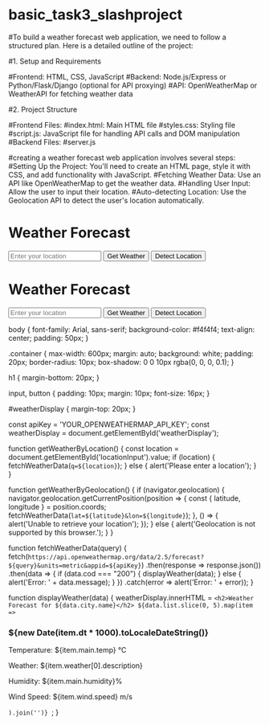 # basic_task3_slashproject
#To build a weather forecast web application, we need to follow a structured plan. Here is a detailed outline of the project:

#1. Setup and Requirements

#Frontend: HTML, CSS, JavaScript
#Backend: Node.js/Express or Python/Flask/Django (optional for API proxying)
#API: OpenWeatherMap or WeatherAPI for fetching weather data

#2. Project Structure

#Frontend Files:
#index.html: Main HTML file
#styles.css: Styling file
#script.js: JavaScript file for handling API calls and DOM manipulation
#Backend Files:
#server.js

#creating a weather forecast web application involves several steps:
#Setting Up the Project: You'll need to create an HTML page, style it with CSS, and add functionality with JavaScript.
#Fetching Weather Data: Use an API like OpenWeatherMap to get the weather data.
#Handling User Input: Allow the user to input their location.
#Auto-detecting Location: Use the Geolocation API to detect the user's location automatically.


<!DOCTYPE html>
<html lang="en">
<head>
    <meta charset="UTF-8">
    <meta name="viewport" content="width=device-width, initial-scale=1.0">
    <title>Weather Forecast</title>
    <link rel="stylesheet" href="styles.css">
</head>
<body>
    <div class="container">
        <h1>Weather Forecast</h1>
        <input type="text" id="locationInput" placeholder="Enter your location">
        <button onclick="getWeatherByLocation()">Get Weather</button>
        <button onclick="getWeatherByGeolocation()">Detect Location</button>
        <div id="weatherDisplay"></div>
    </div>
    <script src="script.js"></script>
</body>
</html>
<!DOCTYPE html>
<html lang="en">
<head>
    <meta charset="UTF-8">
    <meta name="viewport" content="width=device-width, initial-scale=1.0">
    <title>Weather Forecast</title>
    <link rel="stylesheet" href="styles.css">
</head>
<body>
    <div class="container">
        <h1>Weather Forecast</h1>
        <input type="text" id="locationInput" placeholder="Enter your location">
        <button onclick="getWeatherByLocation()">Get Weather</button>
        <button onclick="getWeatherByGeolocation()">Detect Location</button>
        <div id="weatherDisplay"></div>
    </div>
    <script src="script.js"></script>
</body>
</html>

body {
    font-family: Arial, sans-serif;
    background-color: #f4f4f4;
    text-align: center;
    padding: 50px;
}

.container {
    max-width: 600px;
    margin: auto;
    background: white;
    padding: 20px;
    border-radius: 10px;
    box-shadow: 0 0 10px rgba(0, 0, 0, 0.1);
}

h1 {
    margin-bottom: 20px;
}

input, button {
    padding: 10px;
    margin: 10px;
    font-size: 16px;
}

#weatherDisplay {
    margin-top: 20px;
}

const apiKey = 'YOUR_OPENWEATHERMAP_API_KEY';
const weatherDisplay = document.getElementById('weatherDisplay');

function getWeatherByLocation() {
    const location = document.getElementById('locationInput').value;
    if (location) {
        fetchWeatherData(`q=${location}`);
    } else {
        alert('Please enter a location');
    }
}

function getWeatherByGeolocation() {
    if (navigator.geolocation) {
        navigator.geolocation.getCurrentPosition(position => {
            const { latitude, longitude } = position.coords;
            fetchWeatherData(`lat=${latitude}&lon=${longitude}`);
        }, () => {
            alert('Unable to retrieve your location');
        });
    } else {
        alert('Geolocation is not supported by this browser.');
    }
}

function fetchWeatherData(query) {
    fetch(`https://api.openweathermap.org/data/2.5/forecast?${query}&units=metric&appid=${apiKey}`)
        .then(response => response.json())
        .then(data => {
            if (data.cod === "200") {
                displayWeather(data);
            } else {
                alert('Error: ' + data.message);
            }
        })
        .catch(error => alert('Error: ' + error));
}

function displayWeather(data) {
    weatherDisplay.innerHTML = `
        <h2>Weather Forecast for ${data.city.name}</h2>
        ${data.list.slice(0, 5).map(item => `
            <div>
                <h3>${new Date(item.dt * 1000).toLocaleDateString()}</h3>
                <p>Temperature: ${item.main.temp} °C</p>
                <p>Weather: ${item.weather[0].description}</p>
                <p>Humidity: ${item.main.humidity}%</p>
                <p>Wind Speed: ${item.wind.speed} m/s</p>
            </div>
        `).join('')}
    `;
}


